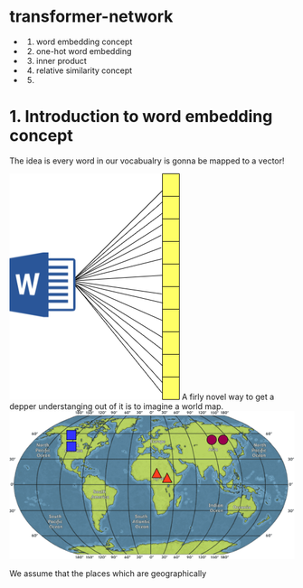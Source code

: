# transformer-network

- 1. word embedding concept
- 2. one-hot word embedding
- 3. inner product
- 4. relative similarity concept
- 5. 

# 1. Introduction to word embedding concept

The idea is every word in our vocabualry is gonna be mapped to a vector!

<img src="./img/w2vec.png">
A firly novel way to get a depper understanging out of it is to imagine a world map. 

<img src="./img/world.png">

We assume that the places which are geographically 